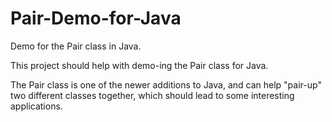 # Pair-Demo-for-Java
Demo for the Pair class in Java.

This project should help with demo-ing the Pair class for Java.

The Pair class is one of the newer additions to Java, and can help "pair-up" 
two different classes together, which should lead to some interesting applications.
